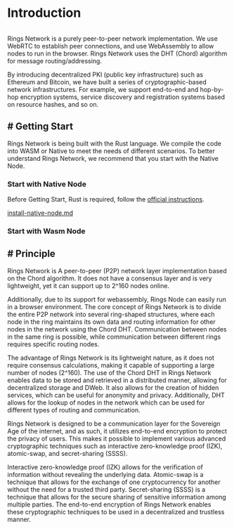 # Introduction

<figure><img src="https://camo.githubusercontent.com/1e8e8235037707bbdc8e2a24242e5874b8be89b971f0ae552585b46398971b6f/68747470733a2f2f7374617469632e72696e67736e6574776f726b2e696f2f72696e67736e6574776f726b5f6c6f676f2e706e67" alt=""><figcaption></figcaption></figure>

Rings Network is a purely peer-to-peer network implementation. We use WebRTC to establish peer connections, and use WebAssembly to allow nodes to run in the browser. Rings Network uses the DHT (Chord) algorithm for message routing/addressing.

By introducing decentralized PKI (public key infrastructure) such as Ethereum and Bitcoin, we have built a series of cryptographic-based network infrastructures. For example, we support end-to-end and hop-by-hop encryption systems, service discovery and registration systems based on resource hashes, and so on.

## # Getting Start

Rings Network is being built with the Rust language. We compile the code into WASM or Native to meet the needs of different scenarios. To better understand Rings Network, we recommend that you start with the Native Node.

### Start with Native Node

Before Getting Start, Rust is required, follow the [official instructions](https://www.rust-lang.org/tools/install).

[install-native-node.md](install-native-node.md "mention")

### Start with Wasm Node







## # Principle







Rings Network is A peer-to-peer (P2P) network layer implementation based on the Chord algorithm. It does not have a consensus layer and is very lightweight, yet it can support up to 2^160 nodes online.

Additionally, due to its support for webassembly, Rings Node can easily run in a browser environment. The core concept of Rings Network is to divide the entire P2P network into several ring-shaped structures, where each node in the ring maintains its own data and routing information for other nodes in the network using the Chord DHT. Communication between nodes in the same ring is possible, while communication between different rings requires specific routing nodes.

The advantage of Rings Network is its lightweight nature, as it does not require consensus calculations, making it capable of supporting a large number of nodes (2^160). The use of the Chord DHT in Rings Network enables data to be stored and retrieved in a distributed manner, allowing for decentralized storage and DWeb. It also allows for the creation of hidden services, which can be useful for anonymity and privacy. Additionally, DHT allows for the lookup of nodes in the network which can be used for different types of routing and communication.

Rings Network is designed to be a communication layer for the Sovereign Age of the internet, and as such, it utilizes end-to-end encryption to protect the privacy of users. This makes it possible to implement various advanced cryptographic techniques such as interactive zero-knowledge proof (IZK), atomic-swap, and secret-sharing (SSSS).

Interactive zero-knowledge proof (IZK) allows for the verification of information without revealing the underlying data. Atomic-swap is a technique that allows for the exchange of one cryptocurrency for another without the need for a trusted third party. Secret-sharing (SSSS) is a technique that allows for the secure sharing of sensitive information among multiple parties. The end-to-end encryption of Rings Network enables these cryptographic techniques to be used in a decentralized and trustless manner.





